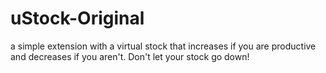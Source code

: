 # uStock-Original
a simple extension with a virtual stock that increases if you are productive and decreases if you aren't. Don't let your stock go down!
